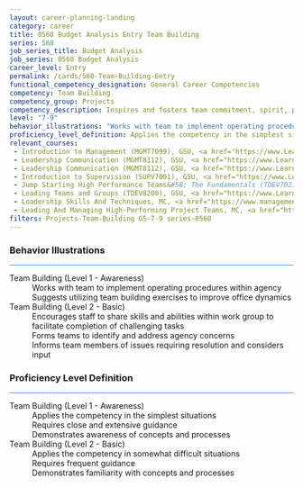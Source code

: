 ```yaml
---
layout: career-planning-landing
category: career
title: 0560 Budget Analysis Entry Team Building
series: 560
job_series_title: Budget Analysis
job_series: 0560 Budget Analysis
career_level: Entry
permalink: /cards/560-Team-Building-Entry
functional_competency_designation: General Career Competencies
competency: Team Building
competency_group: Projects
competency_description: Inspires and fosters team commitment, spirit, pride, and trust; facilitates cooperation and motivates team members to accomplish group goals
level: "7-9"
behavior_illustrations: "Works with team to implement operating procedures within agency ? Suggests utilizing team building exercises to improve office dynamics ? Encourages staff to share skills and abilities within work group to facilitate completion of challenging tasks ? Forms teams to identify and address agency concerns ? Informs team members of issues requiring resolution and considers input"
proficiency_level_definition: Applies the competency in the simplest situations ? Requires close and extensive guidance ? Demonstrates awareness of concepts and processes ? Applies the competency in somewhat difficult situations ? Requires frequent guidance ? Demonstrates familiarity with concepts and processes 
relevant_courses: 
 - Introduction to Management (MGMT7099), GSU, <a href="https://www.LearnAtGSUSA.com/MGMT7102">https://www.LearnAtGSUSA.com/MGMT7102</a>
 - Leadership Communication (MGMT8112), GSU, <a href="https://www.LearnAtGSUSA.com/MGMT8115">https://www.LearnAtGSUSA.com/MGMT8115</a>
 - Leadership Communication (MGMT8112), GSU, <a href="https://www.LearnAtGSUSA.com/MGMT8119">https://www.LearnAtGSUSA.com/MGMT8119</a>
 - Introduction to Supervision (SUPV7001), GSU, <a href="https://www.LearnAtGSUSA.com/SUPV7004">https://www.LearnAtGSUSA.com/SUPV7004</a>
 - Jump Starting High Performance Teams&#58; The Fundamentals (TDEV7021), GSU, <a href="https://www.LearnAtGSUSA.com/TDEV7024">https://www.LearnAtGSUSA.com/TDEV7024</a>
 - Leading Teams and Groups (TDEV8200), GSU, <a href="https://www.LearnAtGSUSA.com/TDEV8203">https://www.LearnAtGSUSA.com/TDEV8203</a>
 - Leadership Skills And Techniques, MC, <a href="https://www.managementconcepts.com/course/id/4001?utm_source=CFOportal&utm_medium=listing&utm_campaign=CFOTTEP&utm_id=23FM">https://www.managementconcepts.com/course/id/4001?utm_source=CFOportal&utm_medium=listing&utm_campaign=CFOTTEP&utm_id=23FM</a>
 - Leading And Managing High-Performing Project Teams, MC, <a href="https://www.managementconcepts.com/course/id/6183?utm_source=CFOportal&utm_medium=listing&utm_campaign=CFOTTEP&utm_id=23FM">https://www.managementconcepts.com/course/id/6183?utm_source=CFOportal&utm_medium=listing&utm_campaign=CFOTTEP&utm_id=23FM</a>
filters: Projects-Team-Building GS-7-9 series-0560
---
```


<div class="desktop:grid-col-6 margin-y-3">
  <div class="border-top-2 bg-white padding-3 shadow-5 height-full members-hover border-1px button-border border-top-blue radius-lg card-text-color">
    <h3>Behavior Illustrations</h3>
    <hr style="background-color: #2680EB !important;"/>
    <dl class="text-base card-content-color"><dt>Team Building (Level 1 - Awareness)</dt><dd>Works with team to implement operating procedures within agency </dd><dd> Suggests utilizing team building exercises to improve office dynamics</dd><dt>Team Building (Level 2 - Basic)</dt><dd>Encourages staff to share skills and abilities within work group to facilitate completion of challenging tasks </dd><dd> Forms teams to identify and address agency concerns </dd><dd> Informs team members of issues requiring resolution and considers input</dd></dl>
  </div>
</div>
<div class="desktop:grid-col-6 margin-y-3">
  <div class="border-top-2 bg-white padding-3 shadow-5 height-full members-hover border-1px button-border border-top-blue radius-lg card-text-color">
    <h3>Proficiency Level Definition</h3>
     <hr style="background-color: #2680EB !important;"/>
    <dl class="text-base card-content-color"><dt>Team Building (Level 1 - Awareness)</dt><dd>Applies the competency in the simplest situations </dd><dd> Requires close and extensive guidance </dd><dd> Demonstrates awareness of concepts and processes</dd><dt>Team Building (Level 2 - Basic)</dt><dd>Applies the competency in somewhat difficult situations </dd><dd> Requires frequent guidance </dd><dd> Demonstrates familiarity with concepts and processes </dd></dl>
  </div>
</div>